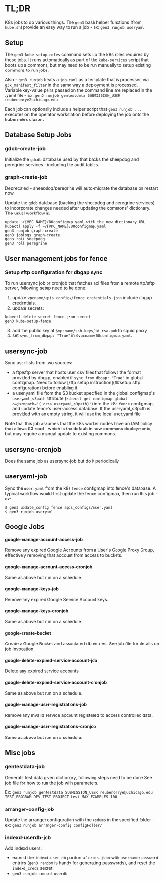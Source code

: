 # TL;DR

K8s jobs to do various things.  The `gen3` bash helper functions (from `kube.sh`) provide an easy way to run a job - ex: `gen3 runjob useryaml`

## Setup

The `gen3 kube-setup-roles` command sets up the k8s roles
required by these jobs.  It runs automatically as part of the `kube-services` script that
boots up a commons, but may need to be run manually to setup existing commons to run jobs.

Also - `gen3 runjob` treats a `job.yaml` as a template that is processed via
`g3k_manifest_filter` in the same way a deployment is processed.  
Variable key-value pairs passed on the command line are replaced in the .yaml file - ex:
`gen3 runjob gentestdata SUBMISSION_USER reubenonrye2uchicago.edu`

Each job can optionally include a helper script that `gen3 runjob ...` executes
on the operator workstation before deploying the job onto the kubernetes cluster.


## Database Setup Jobs

### gdcb-create-job

Initialize the `gdcdb` database used by that backs the sheepdog and peregrine services - including the audit tables.

### graph-create-job

Deprecated - sheepdog/peregrine will
auto-migrate the database on restart now.

Update the `gdcb` database (backing the sheepdog and peregrine services) to incorporate
changes needed after updating the commons' dictionary.  The usual workflow is:
```
update ~/{VPC_NAME}/00configmap.yaml with the new dictionary URL
kubectl apply -f ~/{VPC_NAME}/00configmap.yaml
gen3 runjob graph-create
gen3 joblogs graph-create
gen3 roll sheepdog
gen3 roll peregrine
```

## User management jobs for fence

### Setup sftp configuration for dbgap sync
To run usersync job or cronjob that fetches acl files from a remote ftp/sftp server, following setup need to be done:
1. update `vpcname/apis_configs/fence_credentials.json` include dbgap credentials.
2. update secrets:
```
kubectl delete secret fence-json-secret 
gen3 kube-setup-fence
```
3. add the public key at `$vpcname/ssh-keys/id_rsa.pub` to squid proxy
4. set `sync_from_dbgap: "True"` in `$vpcname/00configmap.yaml`.

## usersync-job

Sync user lists from two sources:
- a ftp/sftp server that hosts user csv files that follows the format provided by dbgap, enabled if `sync_from_dbgap: "True"` in global configmap. Need to follow [sftp setup instruction](##setup sftp configuration) before enabling it.
- a user.yaml file from the S3 bucket specified in the global configmap's `useryaml_s3path` attribute (`kubectl get configmap global -o=jsonpath='{.data.useryaml_s3path}'`) into the k8s `fence` configmap, and update fence's user-access database. If the useryaml_s3path is provided with an empty string, it will use the local user.yaml file.

Note that this job assumes that the k8s worker nodes have an IAM policy that allows S3 read -
which is the default in new commons deployments, but may require a manual update to existing commons.


## usersync-cronjob

Does the same job as usersync-job but do it periodically

## useryaml-job

Sync the `user.yaml` from the k8s `fence` configmap into fence's database.  A typical workflow would first update the fence configmap, then run this job - ex:
```
$ gen3 update_config fence apis_configs/user.yaml
$ gen3 runjob useryaml
```

## Google Jobs

#### google-manage-account-access-job

Remove any expired Google Accounts from a User's Google Proxy Group,
effectively removing that account from access to buckets.

#### google-manage-account-access-cronjob

Same as above but run on a schedule.

#### google-manage-keys-job

Remove any expired Google Service Account keys.

#### google-manage-keys-cronjob

Same as above but run on a schedule.

#### google-create-bucket

Create a Google Bucket and associated db entries. See job file for details
on job invocation.

#### google-delete-expired-service-account-job

Delete any expired service accounts

#### google-delete-expired-service-account-cronjob

Same as above but run on a schedule.

#### google-manage-user-registrations-job

Remove any invalid service account registered to access controlled data.

#### google-manage-user-registrations-cronjob

Same as above but run on a schedule.

## Misc jobs

### gentestdata-job

Generate test data given dictionary, following steps need to be done
See job file for how to run the job with parameters.

Ex: 
`gen3 runjob gentestdata SUBMISSION_USER reubenonrye@uchicago.edu TEST_PROGRAM DEV TEST_PROJECT test MAX_EXAMPLES 100`

### arranger-config-job

Update the arranger configuration with the `esdump` in the specified folder - ex:
`gen3 runjob arranger-config configFolder/`

### indexd-userdb-job

Add indexd users:
* extend the `indexd.user_db` portion of `creds.json` with `username:password` entries (`gen3 random` is handy for generating passwords), and reset the `indexd_creds` secret
* `gen3 runjob indexd-userdb`

